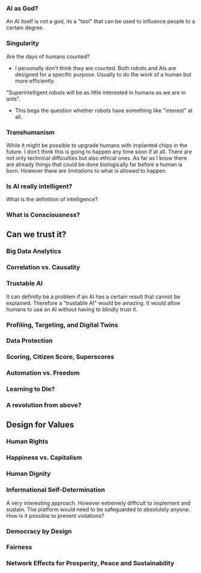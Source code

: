 ### AI as God?

An AI itself is not a god, its a "tool" that can be used to influence people to a certain degree. 

### Singularity

Are the days of humans counted?
- I personally don't think they are counted. Both robots and AIs are designed for a specific purpose. Usually to do the work of a human but more efficiently. 

"Superintelligent robots will be as little interested in humans as we are in ants".
- This begs the question whether robots have something like "interest" at all. 

### Transhumanism

While it might be possible to upgrade humans with implanted chips in the future. I don't think this is going to happen any time soon if at all. There are not only technical difficulties but also ethical ones. As far as I know there are already things that could be done biologically far before a human is born. However there are limitations to what is allowed to happen.

### Is AI really intelligent?

What is the definition of intelligence?

### What is Consciousness?

## Can we trust it?

### Big Data Analytics

### Correlation vs. Causality

### Trustable AI

It can definitly be a problem if an AI has a certain result that cannot be explained. Therefore a "trustable AI" would be amazing. It would allow humans to use an AI without having to blindly trust it.

### Profiling, Targeting, and Digital Twins

### Data Protection

### Scoring, Citizen Score, Superscores

### Automation vs. Freedom

### Learning to Die?

### A revolution from above?

## Design for Values

### Human Rights

### Happiness vs. Capitalism

### Human Dignity

### Informational Self-Determination

A very interesting approach. However extremely difficult to implement and sustain. The platform would need to be safeguarded to absolutely anyone. How is it possible to prevent violations?

### Democracy by Design

### Fairness

### Network Effects for Prosperity, Peace and Sustainability

